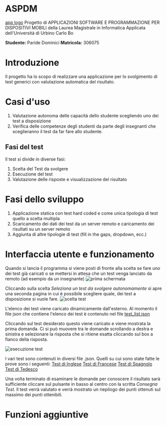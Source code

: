# ASPDM
[app logo](docs/img/logo_base_big.png "Logo")
Progetto di APPLICAZIONI SOFTWARE E PROGRAMMAZIONE PER DISPOSITIVI MOBILI della Laurea Magistrale in Informatica Applicata dell'Università di Urbino Carlo Bo

**Studente:** Paride Dominici 
**Matricola:** 306075

# Introduzione
Il progetto ha lo scopo di realizzare una applicazione per lo svolgimento di test generici con valutazione automatica del risultato.

# Casi d'uso
1. Valutazione autonoma delle capacità dello studente scegliendo uno dei test a disposizione
2. Verifica delle competenze degli studenti da parte degli insegnanti che sceglieranno il test da 
far fare allo studente. 

## Fasi del test
Il test si divide in diverse fasi:
1. Scelta del Test da svolgere
2. Esecuzione del test
3. Valutazione delle risposte e visualizzazione del risultato

# Fasi dello sviluppo
1. Applicazione statica con test hard coded e come unica tipologia di test quello a scelta multipla
2. Scaricamento dei dati dei test da un server remoto e caricamento dei risultati su un server remoto
3. Aggiunta di altre tipologie di test (fill in the gaps, dropdown, ecc.)

# Interfaccia utente e funzionamento
Quando si lancia il programma si viene posti di fronte alla scelta se fare uno dei test già caricati
o se mettersi in attesa che un test venga lanciato da remoto (ad esempio da un insegnante)
![prima schermata](docs/img/schermata1.png "Prima schermata")

Cliccando sulla scelta *Seleziona un test da svolgere autonomamente* si apre una seconda pagina in
cui è possibile scegliere quale, dei test a disposizione si vuole fare.
![scelta test](docs/img/selezione_test.png "Scelta test")

L'elenco dei test viene caricato dinamicamente dall'esterno. Al momento il file json che contiene
l'elenco dei test è contenuto nel file [test_list.json](https://raw.githubusercontent.com/pdomi2001/aspdm/main/resources/test_list.json)

Cliccando sul test desiderato questo viene caricato e viene mostrata la prima domanda.
Ci si può muovere tra le domande scrollando a destra e sinistra e selezionare la risposta che si 
ritiene esatta cliccando sul box a fianco della risposta.

![esecuzione test](docs/img/esecuzione_test.gif "Esecuzione del test")

I vari test sono contenuti in diversi file .json. Quelli su cui sono state fatte le prove sono i seguenti:
[Test di Inglese](https://raw.githubusercontent.com/pdomi2001/aspdm/main/resources/inglese.json)
[Test di Francese](https://raw.githubusercontent.com/pdomi2001/aspdm/main/resources/francese.json)
[Test di Spagnolo](https://raw.githubusercontent.com/pdomi2001/aspdm/main/resources/spagnolo.json)
[Test di Tedesco](https://raw.githubusercontent.com/pdomi2001/aspdm/main/resources/tedesco.json)

Una volta terminato di esaminare le domande per conoscere il risultato sarà sufficiente cliccare sul 
pulsante in basso al centro con la scritta *Consegna Test*.
Il test verrà valutato e verrà mostrato un riepilogo dei punti ottenuti sul massimo dei punti 
ottenibili.

# Funzioni aggiuntive


#
